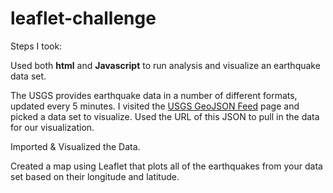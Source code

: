 # leaflet-challenge

Steps I took:


Used both **html** and **Javascript** to run analysis and visualize an earthquake data set.

The USGS provides earthquake data in a number of different formats, updated every 5 minutes. 
I visited the [USGS GeoJSON Feed](http://earthquake.usgs.gov/earthquakes/feed/v1.0/geojson.php) page 
and picked a data set to visualize. Used the URL of this JSON to pull in the data for our visualization.

Imported & Visualized the Data.

Created a map using Leaflet that plots all of the earthquakes from your data set based on their longitude and latitude.
